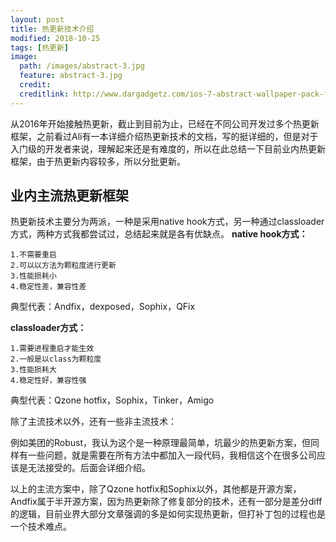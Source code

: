 ```yaml
---
layout: post
title: 热更新技术介绍
modified: 2018-10-25
tags: [热更新]
image:
  path: /images/abstract-3.jpg
  feature: abstract-3.jpg
  credit: 
  creditlink: http://www.dargadgetz.com/ios-7-abstract-wallpaper-pack-for-iphone-5-and-ipod-touch-retina/
---
```


从2016年开始接触热更新，截止到目前为止，已经在不同公司开发过多个热更新框架，之前看过Ali有一本详细介绍热更新技术的文档，写的挺详细的，但是对于入门级的开发者来说，理解起来还是有难度的，所以在此总结一下目前业内热更新框架，由于热更新内容较多，所以分批更新。

## 业内主流热更新框架

热更新技术主要分为两派，一种是采用native hook方式，另一种通过classloader方式，两种方式我都尝试过，总结起来就是各有优缺点。
**native hook方式：**

	1.不需要重启
	2.可以以方法为颗粒度进行更新
	3.性能损耗小
	4.稳定性差，兼容性差
典型代表：Andfix，dexposed，Sophix，QFix

**classloader方式：**

	1.需要进程重启才能生效
	2.一般是以class为颗粒度
	3.性能损耗大
	4.稳定性好，兼容性强
典型代表：Qzone hotfix，Sophix，Tinker，Amigo

除了主流技术以外，还有一些非主流技术：

例如美团的Robust，我认为这个是一种原理最简单，坑最少的热更新方案，但同样有一些问题，就是需要在所有方法中都加入一段代码，我相信这个在很多公司应该是无法接受的。后面会详细介绍。
	
以上的主流方案中，除了Qzone hotfix和Sophix以外，其他都是开源方案，
Andfix属于半开源方案，因为热更新除了修复部分的技术，还有一部分是差分diff的逻辑，目前业界大部分文章强调的多是如何实现热更新，但打补丁包的过程也是一个技术难点。
	
	
	